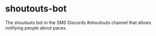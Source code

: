 # shoutouts-bot
The shoutouts bot in the SMS Discords #shoutouts channel that allows notifying people about paces.